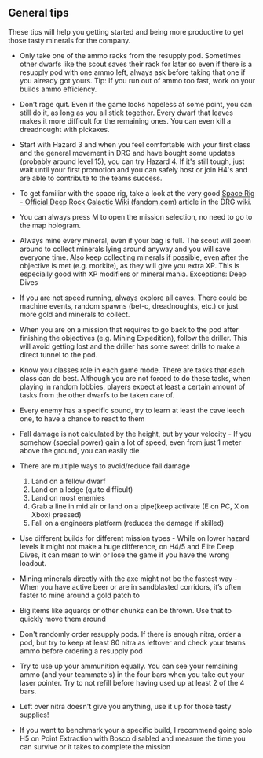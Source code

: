 <h2 id="general">General tips</h2>

<Accordion>

These tips will help you getting started and being more productive to get those tasty minerals for the company.

- Only take one of the ammo racks from the resupply pod. Sometimes other dwarfs like the scout saves their rack for later so even if there is a resupply pod with one ammo left, always ask before taking that one if you already got yours. Tip: If you run out of ammo too fast, work on your builds ammo efficiency.
- Don’t rage quit. Even if the game looks hopeless at some point, you can still do it, as long as you all stick together. Every dwarf that leaves makes it more difficult for the remaining ones. You can even kill a dreadnought with pickaxes.
- Start with Hazard 3 and when you feel comfortable with your first class and the general movement in DRG and have bought some updates (probably around level 15), you can try Hazard 4. If it's still tough, just wait until your first promotion and you can safely host or join H4's and are able to contribute to the teams success.
- To get familiar with the space rig, take a look at the very good [Space Rig - Official Deep Rock Galactic Wiki (fandom.com)](https://deeprockgalactic.fandom.com/wiki/Space_Rig) article in the DRG wiki.
- You can always press M to open the mission selection, no need to go to the map hologram.
- Always mine every mineral, even if your bag is full. The scout will zoom around to collect minerals lying around anyway and you will save everyone time. Also keep collecting minerals if possible, even after the objective is met (e.g. morkite), as they will give you extra XP. This is especially good with XP modifiers or mineral mania. Exceptions: Deep Dives
- If you are not speed running, always explore all caves. There could be machine events, random spawns (bet-c, dreadnoughts, etc.) or just more gold and minerals to collect.
- When you are on a mission that requires to go back to the pod after finishing the objectives (e.g. Mining Expedition), follow the driller. This will avoid getting lost and the driller has some sweet drills to make a direct tunnel to the pod.
- Know you classes role in each game mode. There are tasks that each class can do best. Although you are not forced to do these tasks, when playing in random lobbies, players expect at least a certain amount of tasks from the other dwarfs to be taken care of.
- Every enemy has a specific sound, try to learn at least the cave leech one, to have a chance to react to them
- Fall damage is not calculated by the height, but by your velocity - If you somehow (special power) gain a lot of speed, even from just 1 meter above the ground, you can easily die
- There are multiple ways to avoid/reduce fall damage

  1. Land on a fellow dwarf
  2. Land on a ledge (quite difficult)
  3. Land on most enemies
  4. Grab a line in mid air or land on a pipe(keep activate (E on PC, X on Xbox) pressed)
  5. Fall on a engineers platform (reduces the damage if skilled)

- Use different builds for different mission types - While on lower hazard levels it might not make a huge difference, on H4/5 and Elite Deep Dives, it can mean to win or lose the game if you have the wrong loadout.
- Mining minerals directly with the axe might not be the fastest way - When you have active beer or are in sandblasted corridors, it’s often faster to mine around a gold patch to
- Big items like aquarqs or other chunks can be thrown. Use that to quickly move them around
- Don't randomly order resupply pods. If there is enough nitra, order a pod, but try to keep at least 80 nitra as leftover and check your teams ammo before ordering a resupply pod
- Try to use up your ammunition equally. You can see your remaining ammo (and your teammate's) in the four bars when you take out your laser pointer. Try to not refill before having used up at least 2 of the 4 bars.
- Left over nitra doesn't give you anything, use it up for those tasty supplies!
- If you want to benchmark your a specific build, I recommend going solo H5 on Point Extraction with Bosco disabled and measure the time you can survive or it takes to complete the mission

</Accordion>
